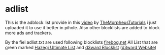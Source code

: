 # adlist
This is the adblock list provide in this [video](https://www.youtube.com/watch?v=ejy0APEsRuY) by [TheMorpheusTutorials](https://www.youtube.com/@TheMorpheusTutorials) i just uploaded it to use it better in pihole.
Also other blocklists are added to block more ads and trackers.

By the fiel adlist.txt are used following blocklists
[firebog.net](firebog.net) All List that are green marked
[Hazegi Ultimate List](https://github.com/hagezi/dns-blocklists?tab=readme-ov-file#ultimate) and
[d3ward Blocklist](https://raw.githubusercontent.com/d3ward/toolz/master/src/d3host.txt) ([d3ward Website](https://d3ward.github.io/toolz/adblock.html))
